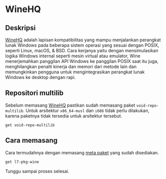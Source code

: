 # WineHQ

## Deskripsi

[WineHQ] adalah lapisan kompatibilitas yang mampu menjalankan perangkat lunak Windows pada beberapa sistem operasi yang sesuai dengan POSIX, seperti Linux, macOS, & BSD. Cara kerjanya yaitu dengan mensimulasikan logika Windows internal seperti mesin virtual atau emulator, Wine menerjemahkan panggilan API Windows ke panggilan POSIX saat itu juga, menghilangkan penalti kinerja dan memori dari metode lain dan memungkinkan pengguna untuk mengintegrasikan perangkat lunak Windows ke desktop dengan rapi.

## Repositori multilib

Sebelum memasang [WineHQ] pastikan sudah memasang paket `void-repo-multilib`. Untuk arsitektur `x86_64-musl` dan `i686` tidak perlu dilakukan, karena paketnya tidak tersedia untuk arsitektur tersebut.

```
get void-repo-multilib
```

## Cara memasang

Cara termudahnya dengan memasang [meta paket](../../konfigurasi/paket/xbps.html#meta-paket) yang sudah disediakan.

```
get l7-pkg-wine
```

Tunggu sampai proses selesai.

[WineHQ]:https://www.winehq.org/
